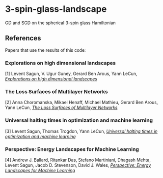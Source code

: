 # 3-spin-glass-landscape
GD and SGD on the spherical 3-spin glass Hamiltonian


## References  

Papers that use the results of this code:  

### Explorations on high dimensional landscapes

[1] Levent Sagun, V. Ugur Guney, Gerard Ben Arous, Yann LeCun, [*Explorations on high dimensional landscapes*](https://arxiv.org/abs/1412.6615)  

### The Loss Surfaces of Multilayer Networks  

[2] Anna Choromanska, Mikael Henaff, Michael Mathieu, Gerard Ben Arous, Yann LeCun, [*The Loss Surfaces of Multilayer Networks*](https://arxiv.org/abs/1412.0233)

### Universal halting times in optimization and machine learning  

[3] Levent Sagun, Thomas Trogdon, Yann LeCun, [*Universal halting times in optimization and machine learning*](https://arxiv.org/abs/1511.06444)

### Perspective: Energy Landscapes for Machine Learning  

[4] Andrew J. Ballard, Ritankar Das, Stefano Martiniani, Dhagash Mehta, Levent Sagun, Jacob D. Stevenson, David J. Wales, [*Perspective: Energy Landscapes for Machine Learning*](https://arxiv.org/abs/1703.07915)
